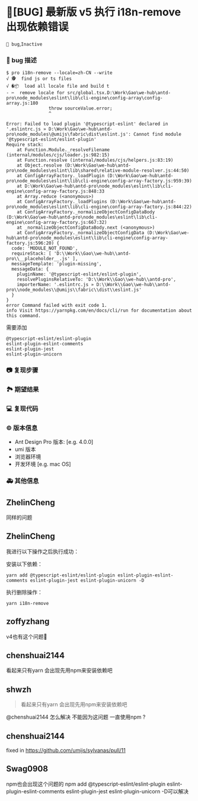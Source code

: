 # 🐛[BUG] 最新版 v5 执行 i18n-remove 出现依赖错误

`🛑 bug`,`Inactive`

### 🐛 bug 描述

```
$ pro i18n-remove --locale=zh-CN --write
√ 🕵️‍  find js or ts files
√ �📦  load all locale file and build t
- ✂️  remove locale for src/global.tsx.D:\Work\Gao\we-hub\antd-pro\node_modules\eslint\lib\cli-engine\config-array\config-array.js:180
                throw sourceValue.error;
                ^

Error: Failed to load plugin '@typescript-eslint' declared in '.eslintrc.js » D:\Work\Gao\we-hub\antd-pro\node_modules\@umijs\fabric\dist\eslint.js': Cannot find module '@typescript-eslint/eslint-plugin'
Require stack:
    at Function.Module._resolveFilename (internal/modules/cjs/loader.js:982:15)
    at Function.resolve (internal/modules/cjs/helpers.js:83:19)
    at Object.resolve (D:\Work\Gao\we-hub\antd-pro\node_modules\eslint\lib\shared\relative-module-resolver.js:44:50)
    at ConfigArrayFactory._loadPlugin (D:\Work\Gao\we-hub\antd-pro\node_modules\eslint\lib\cli-engine\config-array-factory.js:959:39)
    at D:\Work\Gao\we-hub\antd-pro\node_modules\eslint\lib\cli-engine\config-array-factory.js:848:33
    at Array.reduce (<anonymous>)
    at ConfigArrayFactory._loadPlugins (D:\Work\Gao\we-hub\antd-pro\node_modules\eslint\lib\cli-engine\config-array-factory.js:844:22)
    at ConfigArrayFactory._normalizeObjectConfigDataBody (D:\Work\Gao\we-hub\antd-pro\node_modules\eslint\lib\cli-engine\config-array-factory.js:667:32)
    at _normalizeObjectConfigDataBody.next (<anonymous>)
    at ConfigArrayFactory._normalizeObjectConfigData (D:\Work\Gao\we-hub\antd-pro\node_modules\eslint\lib\cli-engine\config-array-factory.js:596:20) {
  code: 'MODULE_NOT_FOUND',
  requireStack: [ 'D:\\Work\\Gao\\we-hub\\antd-pro\\__placeholder__.js' ],
  messageTemplate: 'plugin-missing',
  messageData: {
    pluginName: '@typescript-eslint/eslint-plugin',
    resolvePluginsRelativeTo: 'D:\\Work\\Gao\\we-hub\\antd-pro',
    importerName: '.eslintrc.js » D:\\Work\\Gao\\we-hub\\antd-pro\\node_modules\\@umijs\\fabric\\dist\\eslint.js'
  }
}
error Command failed with exit code 1.
info Visit https://yarnpkg.com/en/docs/cli/run for documentation about this command.
```

需要添加

```
@typescript-eslint/eslint-plugin
eslint-plugin-eslint-comments
eslint-plugin-jest
eslint-plugin-unicorn
```

### 📷 复现步骤

<!--
清晰描述复现步骤，让别人也能看到问题
-->

### 🏞 期望结果

<!--
描述你原本期望看到的结果
-->

### 💻 复现代码

<!--
提供可复现的代码，仓库，或线上示例
-->

### © 版本信息

- Ant Design Pro 版本: [e.g. 4.0.0]
- umi 版本
- 浏览器环境
- 开发环境 [e.g. mac OS]

### 🚑 其他信息

<!--
如截图等其他信息可以贴在这里
-->

## ZhelinCheng

同样的问题

## ZhelinCheng

我进行以下操作之后执行成功：

安装以下依赖：

```
yarn add @typescript-eslint/eslint-plugin eslint-plugin-eslint-comments eslint-plugin-jest eslint-plugin-unicorn -D
```

执行删除操作：

```
yarn i18n-remove
```

## zoffyzhang

v4也有这个问题🤪

## chenshuai2144

看起来只有yarn 会出现先用npm来安装依赖吧

## shwzh

> 看起来只有yarn 会出现先用npm来安装依赖吧

@chenshuai2144 怎么解决 不能因为这问题 一直使用npm ?

## chenshuai2144

fixed in https://github.com/umijs/sylvanas/pull/11

## Swag0908

npm也会出现这个问题的
npm add @typescript-eslint/eslint-plugin eslint-plugin-eslint-comments eslint-plugin-jest eslint-plugin-unicorn -D可以解决
